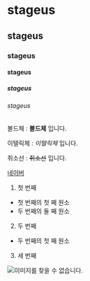 # stageus
## stageus
### stageus
#### stageus
##### stageus
###### stageus

볼드체 : **볼드체** 입니다.

이텔릭체 : *이텔릭체* 입니다.

취소선 : ~~취소선~~ 입니다.

[네이버](https://www.naver.com)


1. 첫 번째
  - 첫 번째의 첫 째 원소
  - 두 번째의 둘 째 원소
2. 두 번째
  - 두 번째의 첫 째 원소
3. 세 번째

![이미지를 찾을 수 없습니다.](https://img1.daumcdn.net/thumb/R720x0.q80/?scode=mtistory2&fname=http%3A%2F%2Fcfile7.uf.tistory.com%2Fimage%2F24283C3858F778CA2EFABE)
